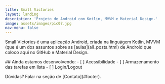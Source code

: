 ```yaml
---
title: Small Victories
layout: landing
description: 'Projeto de Android com Kotlin, MVVM e Material Design.'
image: assets/images/pic07.jpg
nav-menu: false
---
```


<div id="main">

<!-- One -->
<section id="one">
	<div class="inner">
		<p>Small Victories é uma aplicação Android, criada na linguágem Kotlin, 
		MVVM (que é um dos assuntos sobre as [aulas](all_posts.html) de Android que coloco aqui no GitHub e Material Design.</p>
	</div>
</section>
## Ainda estamos desenvolvendo:
- [ ] Acessibilidade
- [ ] Armazenamento das tarefas em lista
- [ ] Login/Logout

<!-- One -->
<section id="one">
	<div class="inner">
		<p>Dúvidas? Falar na seção de [Contato](#footer).</p>
	</div>
</section>
